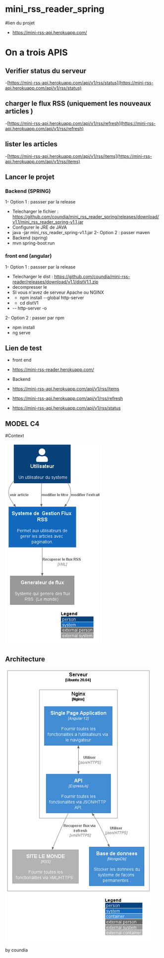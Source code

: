 # mini_rss_reader_spring

#lien du projet
- https://mini-rss-api.herokuapp.com/
 
# On a trois APIS

##  Verifier status du serveur 

-[https://mini-rss-api.herokuapp.com/api/v1/rss/status](https://mini-rss-api.herokuapp.com/api/v1/rss/status)

## charger le flux RSS (uniquement les nouveaux articles )  

-[https://mini-rss-api.herokuapp.com/api/v1/rss/refresh](https://mini-rss-api.herokuapp.com/api/v1/rss/refresh)

## lister les articles 

-[https://mini-rss-api.herokuapp.com/api/v1/rss/items](https://mini-rss-api.herokuapp.com/api/v1/rss/items)



## Lancer le projet

### Backend  (SPRING)
1- Option 1 : passser par la release
- Telecharger le fichier :  https://github.com/coundia/mini_rss_reader_spring/releases/download/v1.1/mini_rss_reader_spring-v1.1.jar
- Configurer le JRE de JAVA
- java -jar mini_rss_reader_spring-v1.1.jar
2- Option 2 : passer maven
- Backend (spring)
- mvn spring-boot:run



### front end (angular)
1- Option 1 : passser par la release
- Telecharger le dist : https://github.com/coundia/mini-rss-reader/releases/download/v1.1/distV1.1.zip
- decompresser le 
- SI vous n'avez de  serveur Apache ou NGINX 
-  - npm install --global http-server
-  - cd distV1 
-  --  http-server -o


2- Option 2 : passer par npm 
- npm  install
- ng serve

## Lien de test
- front end
- https://mini-rss-reader.herokuapp.com/

- Backend
- https://mini-rss-api.herokuapp.com/api/v1/rss/items
- https://mini-rss-api.herokuapp.com/api/v1/rss/refresh
- https://mini-rss-api.herokuapp.com/api/v1/rss/status


## MODEL C4

#Context

![Conext](context.png)

## Architecture
![Architecture](deployment.png)


by coundia
